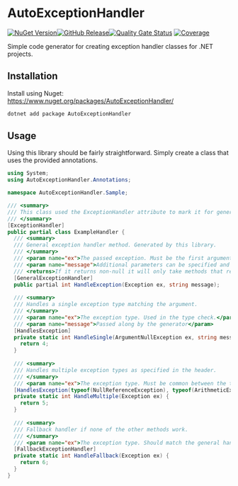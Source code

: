 ﻿# AutoExceptionHandler

[![NuGet Version](https://img.shields.io/nuget/v/AutoExceptionHandler?logo=nuget)](https://www.nuget.org/packages/AutoExceptionHandler/)[![GitHub Release](https://img.shields.io/github/v/release/retroandchill/AutoExceptionHandler?logo=github)](https://github.com/retroandchill/AutoExceptionHandler/releases)[![Quality Gate Status](https://sonarcloud.io/api/project_badges/measure?project=retroandchill_ExceptionHandlerGenerator&metric=alert_status)](https://sonarcloud.io/summary/new_code?id=retroandchill_ExceptionHandlerGenerator) [![Coverage](https://sonarcloud.io/api/project_badges/measure?project=retroandchill_ExceptionHandlerGenerator&metric=coverage)](https://sonarcloud.io/summary/new_code?id=retroandchill_ExceptionHandlerGenerator)

Simple code generator for creating exception handler classes for .NET projects.

## Installation
Install using Nuget: https://www.nuget.org/packages/AutoExceptionHandler/

```powershell
dotnet add package AutoExceptionHandler
```
## Usage
Using this library should be fairly straightforward. Simply create a class that uses
the provided annotations.
```csharp
using System;
using AutoExceptionHandler.Annotations;

namespace AutoExceptionHandler.Sample;

/// <summary>
/// This class used the ExceptionHandler attribute to mark it for generation.
/// </summary>
[ExceptionHandler]
public partial class ExampleHandler {
  /// <summary>
  /// General exception handler method. Generated by this library.
  /// </summary>
  /// <param name="ex">The passed exception. Must be the first argument</param>
  /// <param name="message">Additional parameters can be specified and will be passed to methods that accept it as an argument.</param>
  /// <returns>If it returns non-null it will only take methods that return</returns>
  [GeneralExceptionHandler]
  public partial int HandleException(Exception ex, string message);
                 
  /// <summary>
  /// Handles a single exception type matching the argument.
  /// </summary>
  /// <param name="ex">The exception type. Used in the type check.</param>
  /// <param name="message">Passed along by the generator</param>
  [HandlesException]
  private static int HandleSingle(ArgumentNullException ex, string message) {
    return 4;
  }
           
  /// <summary>
  /// Handles multiple exception types as specified in the header.
  /// </summary>
  /// <param name="ex">The exception type. Must be common between the types. Will be cast if necessary.</param>
  [HandlesException(typeof(NullReferenceException), typeof(ArithmeticException))]
  private static int HandleMultiple(Exception ex) {
    return 5;
  }
  
  /// <summary>
  /// Fallback handler if none of the other methods work.
  /// </summary>
  /// <param name="ex">The exception type. Should match the general handler.</param>
  [FallbackExceptionHandler]
  private static int HandleFallback(Exception ex) {
    return 6;
  }
}
```
